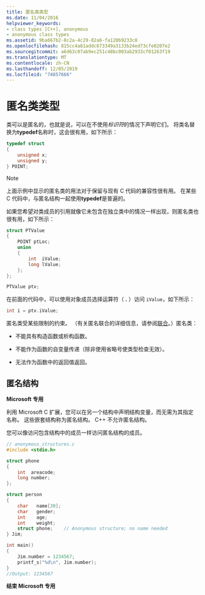 ```yaml
---
title: 匿名类类型
ms.date: 11/04/2016
helpviewer_keywords:
- class types [C++], anonymous
- anonymous class types
ms.assetid: 9ba667b2-8c2a-4c29-82a6-fa120b9233c8
ms.openlocfilehash: 815cc4a81addc673349a3133b24ed73cfe0207e2
ms.sourcegitcommit: a6d63c07ab9ec251c48bc003ab2933cf01263f19
ms.translationtype: MT
ms.contentlocale: zh-CN
ms.lasthandoff: 12/05/2019
ms.locfileid: "74857666"
---
```

# <a name="anonymous-class-types"></a>匿名类类型

类可以是匿名的，也就是说，可以在不使用*标识符*的情况下声明它们。 将类名替换为**typedef**名称时，这会很有用，如下所示：

```cpp
typedef struct
{
    unsigned x;
    unsigned y;
} POINT;
```

> [!NOTE]
>  上面示例中显示的匿名类的用法对于保留与现有 C 代码的兼容性很有用。 在某些 C 代码中，与匿名结构一起使用**typedef**是普遍的。

如果您希望对类成员的引用就像它未包含在独立类中的情况一样出现，则匿名类也很有用，如下所示：

```cpp
struct PTValue
{
    POINT ptLoc;
    union
    {
        int  iValue;
        long lValue;
    };
};

PTValue ptv;
```

在前面的代码中，可以使用对象成员选择运算符（ **.** ）访问 `iValue`，如下所示：

```cpp
int i = ptv.iValue;
```

匿名类受某些限制的约束。 （有关匿名联合的详细信息，请参阅[联合](../cpp/unions.md)。）匿名类：

- 不能具有构造函数或析构函数。

- 不能作为函数的自变量传递（除非使用省略号使类型检查无效）。

- 无法作为函数中的返回值返回。

## <a name="anonymous-structs"></a>匿名结构

**Microsoft 专用**

利用 Microsoft C 扩展，您可以在另一个结构中声明结构变量，而无需为其指定名称。 这些嵌套结构称为匿名结构。 C++ 不允许匿名结构。

您可以像访问包含结构中的成员一样访问匿名结构的成员。

```cpp
// anonymous_structures.c
#include <stdio.h>

struct phone
{
    int  areacode;
    long number;
};

struct person
{
    char   name[30];
    char   gender;
    int    age;
    int    weight;
    struct phone;    // Anonymous structure; no name needed
} Jim;

int main()
{
    Jim.number = 1234567;
    printf_s("%d\n", Jim.number);
}
//Output: 1234567
```

**结束 Microsoft 专用**
